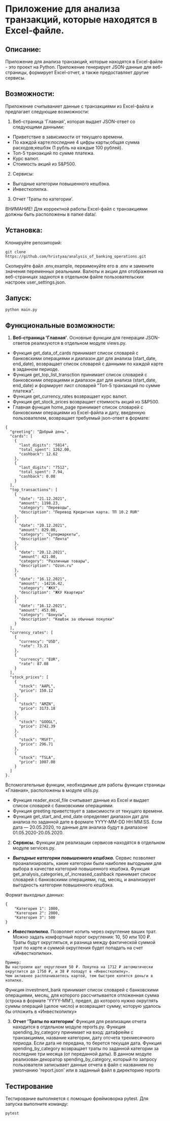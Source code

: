# Приложение для анализа транзакций, которые находятся в Excel-файле.

## Описание:

Приложение для анализа транзакций, которые находятся в Excel-файле - это проект на Python.
Приложение генерирует JSON-данные для веб-страницы, формирует Excel-отчет, а также предоставляет другие сервисы.

## Возможности:

Приложение считываниет данные с транзакциями из Excel-файла и предлагает следующие возможности: 
1. Веб-страница 'Главная', которая выдает JSON-ответ со следующими данными:
- Приветствие в зависимости от текущего времени.
- По каждой карте:последние 4 цифры карты;общая сумма расходов;кешбэк (1 рубль на каждые 100 рублей).
- Топ-5 транзакций по сумме платежа.
- Курс валют.
- Стоимость акций из S&P500.
2. Сервисы:
- Выгодные категории повышенного кешбэка.
- Инвесткопилка.
3. Отчет 'Траты по категории'.

ВНИМАНИЕ! Для корректной работы Excel-файл с транзакциями должны быть расположены в папке data/.

## Установка:

Клонируйте репозиторий:
```
git clone https://github.com/hristyaa/analysis_of_banking_operations.git
```
Скопируйте файл .env,example, переименуйте его в .env и замените значения переменных реальными.
Валюты и акции для отображения на веб-страницах задаются в отдельном файле пользовательских настроек 
user_settings.json.

## Запуск:

```
python main.py
```

## Функциональные возможности:

1. **Веб-страница 'Главная'**.
Основные функции для генерации JSON-ответов реализуются в отдельном модуле views.py.
- Функция get_data_of_cards принимает список словарей с банковскими операциями
и диапазон дат для анализа (start_date, end_date), возвращает список словарей с данными 
по каждой карте в заданном периоде.
- Функция get_top_list_transction принимает список словарей с банковскими операциями
и диапазон дат для анализа (start_date, end_date) и формирует лист словарей "Топ-5 транзакций по сумме платежа".
- Функция get_currency_rates возвращает курс валют.
- Функция get_stock_prices возвращает стоимость акций из S&P500.
- Главная функция home_page принимает список словарей с банковскими операциями из Excel-файла и дату, 
введенную пользователем, возвращает требуемый json-ответ в формате:
```
{
  "greeting": "Добрый день",
  "cards": [
    {
      "last_digits": "5814",
      "total_spent": 1262.00,
      "cashback": 12.62
    },
    {
      "last_digits": "7512",
      "total_spent": 7.94,
      "cashback": 0.08
    }
  ],
  "top_transactions": [
    {
      "date": "21.12.2021",
      "amount": 1198.23,
      "category": "Переводы",
      "description": "Перевод Кредитная карта. ТП 10.2 RUR"
    },
    {
      "date": "20.12.2021",
      "amount": 829.00,
      "category": "Супермаркеты",
      "description": "Лента"
    },
    {
      "date": "20.12.2021",
      "amount": 421.00,
      "category": "Различные товары",
      "description": "Ozon.ru"
    },
    {
      "date": "16.12.2021",
      "amount": -14216.42,
      "category": "ЖКХ",
      "description": "ЖКУ Квартира"
    },
    {
      "date": "16.12.2021",
      "amount": 453.00,
      "category": "Бонусы",
      "description": "Кешбэк за обычные покупки"
    }
  ],
  "currency_rates": [
    {
      "currency": "USD",
      "rate": 73.21
    },
    {
      "currency": "EUR",
      "rate": 87.08
    }
  ],
  "stock_prices": [
    {
      "stock": "AAPL",
      "price": 150.12
    },
    {
      "stock": "AMZN",
      "price": 3173.18
    },
    {
      "stock": "GOOGL",
      "price": 2742.39
    },
    {
      "stock": "MSFT",
      "price": 296.71
    },
    {
      "stock": "TSLA",
      "price": 1007.08
    }
  ]
}.
```
Вспомогательные функции, необходимые для работы функции страницы «Главная», расположены в модуле utils.py.
- Функция reader_excel_file считывает данные из Excel и выдает список словарей с банковскими операциями.
- Функция greeting приветствует в зависимости от текущего времени.
- Функция get_start_and_end_date определяет диапазон дат для анализа по заданной дате в формате YYYY-MM-DD HH:MM:SS.
Если дата — 20.05.2020, то данные для анализа будут в диапазоне 01.05.2020-20.05.2020.

2. **Сервисы.**
Функции для реализации сервисов находятся в отдельном модуле services.py.
- ****_Выгодные категории повышенного кешбэка._****
Сервис позволяет проанализировать, какие категории были наиболее выгодными 
для выбора в качестве категорий повышенного кешбэка.
Функция get_analysis_categories_of_increased_cashback принимает список словарей 
с банковскими операциями, год, месяц, и анализирует выгодность категории повышенного кешбэка.

Формат выходных данных:

```
{
    "Категория 1": 1000,
    "Категория 2": 2000,
    "Категория 3": 500
}
```

- ****_Инвесткопилка._****
Позволяет копить через округление ваших трат.
Можно задать комфортный порог округления: 10, 50 или 100 ₽. Траты будут округляться, 
и разница между фактической суммой трат по карте и суммой округления будет попадать 
на счет «Инвесткопилки».


```
Пример:
Вы настроили шаг округления 50 ₽. Покупка на 1712 ₽ автоматически округлится до 1750 ₽, и 38 ₽ попадут в «Инвесткопилку». 
Чем активнее расплачиваетесь картой, тем быстрее копятся деньги в копилке.
```
Функция investment_bank принимает список словарей с банковскими операциями, месяц, 
для которого рассчитывается отложенная сумма (строка в формате 'YYYY-MM'), предел, 
до которого нужно округлять суммы операций (целое число) и возвращает сумму, 
которую удалось бы отложить в «Инвесткопилку»

3. **Отчет 'Траты по категории'**
Функция для реализации отчета находится в отдельном модуле reports.py.
Функция spending_by_category принимает на вход:
датафрейм с транзакциями,
название категории,
дату отсчета трехмесячного периода.
Если дата не передана, то берется текущая дата.
Функция spending_by_category возвращает траты по заданной категории за последние три месяца (от переданной даты).
В данном модуле реализован декоратор spending_by_category, который 
по запросу пользователя записывает данные отчета в файл с названием 
по умолчанию 'report.json' или в заданный файл в директорию reports


## Тестирование
 
Тестирование выполняется с помощью фреймоворка pytest. Для запуска выполните команду:
```
pytest 
```
